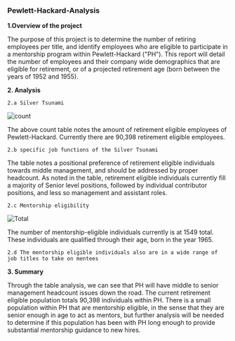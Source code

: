 ### Pewlett-Hackard-Analysis

**1.Overview of the project**

The purpose of this project is to  determine the number of retiring employees per title, and identify employees who are eligible to participate in a mentorship program within Pewlett-Hackard ("PH"). This report will detail the number of employees and their company wide demographics that are eligible for retirement, or of a projected retirement age (born between the years of 1952 and 1955).

**2. Analysis**

    2.a Silver Tsunami
    
![count](https://user-images.githubusercontent.com/76926631/144066470-12c8fcbb-20a4-4b16-85d8-6d4357209bca.PNG)

The above count table notes the amount of retirement eligible employees of Pewlett-Hackard. Currently there are 90,398 retirement eligible employees.
    
    2.b specific job functions of the Silver Tsunami
    
The table notes a positional preference of retirement eligible individuals towards middle management, and should be addressed by proper headcount. As noted in the table, retirement eligible individuals currently fill a majority of Senior level positions, followed by individual contributor positions, and less so management and assistant roles. 
    
    2.c Mentorship eligibility

![Total](https://user-images.githubusercontent.com/76926631/144067121-a6529e80-d05c-4dac-b7fb-eccc79423718.PNG)

The number of mentorship-eligible individuals currently is at 1549 total. These individuals are qualified through their age, born in the year 1965.  

    2.d The mentorship eligible individuals also are in a wide range of job titles to take on mentees

**3. Summary**

Through the table analysis, we can see that PH will have middle to senior management headcount issues down the road. The current retirement eligible population totals 90,398 individuals within PH. There is a small population within PH that are mentorship eligible, in the sense that they are senior enough in age to act as mentors, but further analysis will be needed to determine if this population has been with PH long enough to provide substantial mentorship guidance to new hires. 
